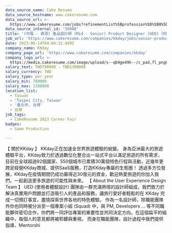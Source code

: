 ```yaml
---
data_source_name: Cake Resume
data_source_hostname: www.cakeresume.com
data_source_url: >-
  https://www.cakeresume.com/jobs?refinementList%5Bprofession%5D%5B0%5D=game-production&range%5Bsalary_range%5D%5Bmin%5D=100000
data_source_internal_id: '59800'
title: '(中階 - 資深) 產品設計師 (Mid - Senior) Product Designer (UED) [RD]'
job_url: 'https://www.cakeresume.com/companies/kkday/jobs/senior-product-designer-b2c-rd'
date: 2023-06-14T04:04:22.849Z
company_name: KKday
company_page_url: 'https://www.cakeresume.com/companies/kkday'
company_logo_url: >-
  https://media.cakeresume.com/image/upload/s--qb9ge49h--/c_pad,fl_png8,h_200,w_200/v1666342333/cmu3q58jezs7zkvpeprv.png
salary_text: TWD780000 - TWD1300000
salary_currency: TWD
salary_type: per_year
salary_min: 780000
salary_max: 1300000
location_list:
  - Taiwan
  - 'Taipei City, Taiwan'
  - '臺北市, 台灣'
  - 台灣
job_tags:
  - CakeResume 2023 Career Fair
badges:
  - Game Production

---
```


【 關於KKday 】 KKday正在加速全世界旅遊體驗的蛻變。 身為亞洲最大的旅遊體驗平台，KKday致力於透過數位化整合出一站式平台以滿足旅遊的所有需求，目前在全球超過92個國家、550個城市已累積30萬個特色行程與活動，近幾年更跨足經營KKday商城、提供SaaS服務，打造KKday專屬的生態圈！ 透過多方位發展，KKday在疫情期間仍成功募得近30億元的資金，歡迎熱愛旅遊的你加入我們，一起創造更多旅遊的可能性與未來。 【 About the User Experience Design Team 】 UED (使用者體驗設計) 團隊由一群充滿熱情的設計師組成，我們致力於解決真實用戶問題並打造吸引人的產品和服務，讓旅行愛好者輕鬆的在 KKday 完成一切預訂事宜，盡情探索世界各地的特色體驗。 作為一名設計師，除職能團隊外你也同時被分派至一個專案小組 (Squad) 中，與 PM, Developers … 等不同職能夥伴密切合作，你們將一同評估專案的重要性並共同決定方向。在這個扁平的組織中，每個人的意見都將被聆聽與重視。 而身在職能團隊，設計過程中我們提供指導、Mentorshi